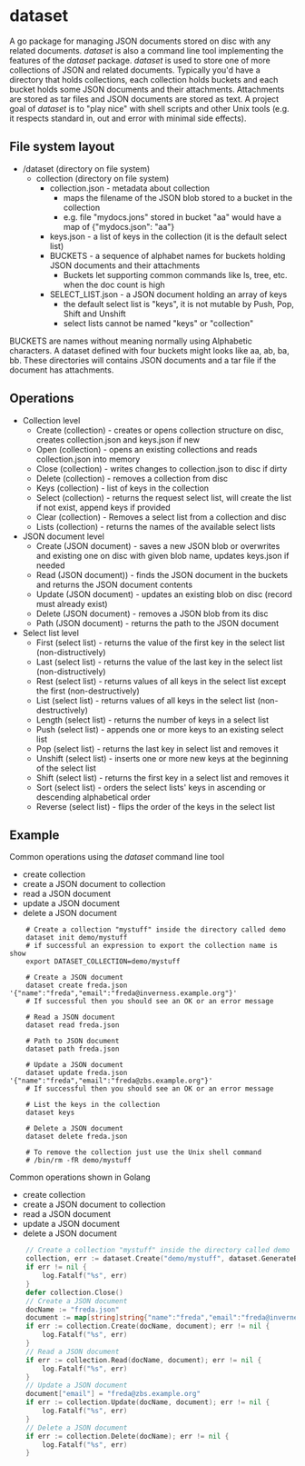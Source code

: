 
# dataset

A go package for managing JSON documents stored on disc with any related documents. 
*dataset* is also a command line tool implementing the features of the *dataset* package.
*dataset* is used to store one of more collections of JSON and related documents. Typically
you'd have a directory that holds collections, each collection holds buckets and 
each bucket holds some JSON documents and their attachments.  Attachments are stored as 
tar files and JSON documents are stored as text.  A project goal of _dataset_ is to 
"play nice" with shell scripts and other Unix tools (e.g. it respects standard in, out
and error with minimal side effects). 

## File system layout

+ /dataset (directory on file system)
    + collection (directory on file system)
        + collection.json - metadata about collection
            + maps the filename of the JSON blob stored to a bucket in the collection
            + e.g. file "mydocs.jons" stored in bucket "aa" would have a map of {"mydocs.json": "aa"}
        + keys.json - a list of keys in the collection (it is the default select list)
        + BUCKETS - a sequence of alphabet names for buckets holding JSON documents and their attachments
            + Buckets let supporting common commands like ls, tree, etc. when the doc count is high
        + SELECT_LIST.json - a JSON document holding an array of keys
            + the default select list is "keys", it is not mutable by Push, Pop, Shift and Unshift
            + select lists cannot be named "keys" or "collection"

BUCKETS are names without meaning normally using Alphabetic characters. A dataset defined with four buckets
might looks like aa, ab, ba, bb. These directories will contains JSON documents and a tar file if the document
has attachments.


## Operations

+ Collection level 
    + Create (collection) - creates or opens collection structure on disc, creates collection.json and keys.json if new
    + Open (collection) - opens an existing collections and reads collection.json into memory
    + Close (collection) - writes changes to collection.json to disc if dirty
    + Delete (collection) - removes a collection from disc
    + Keys (collection) - list of keys in the collection
    + Select (collection) - returns the request select list, will create the list if not exist, append keys if provided
    + Clear (collection) - Removes a select list from a collection and disc
    + Lists (collection) - returns the names of the available select lists
+ JSON document level
    + Create (JSON document) - saves a new JSON blob or overwrites and existing one on  disc with given blob name, updates keys.json if needed
    + Read (JSON document)) - finds the JSON document in the buckets and returns the JSON document contents
    + Update (JSON document) - updates an existing blob on disc (record must already exist)
    + Delete (JSON document) - removes a JSON blob from its disc
    + Path (JSON document) - returns the path to the JSON document
+ Select list level
    + First (select list) - returns the value of the first key in the select list (non-distructively)
    + Last (select list) - returns the value of the last key in the select list (non-distructively)
    + Rest (select list) - returns values of all keys in the select list except the first (non-destructively)
    + List (select list) - returns values of all keys in the select list (non-destructively)
    + Length (select list) - returns the number of keys in a select list
    + Push (select list) - appends one or more keys to an existing select list
    + Pop (select list) - returns the last key in select list and removes it
    + Unshift (select list) - inserts one or more new keys at the beginning of the select list
    + Shift (select list) - returns the first key in a select list and removes it
    + Sort (select list) - orders the select lists' keys in ascending or descending alphabetical order
    + Reverse (select list) - flips the order of the keys in the select list

## Example

Common operations using the *dataset* command line tool

+ create collection
+ create a JSON document to collection
+ read a JSON document
+ update a JSON document
+ delete a JSON document

```shell
    # Create a collection "mystuff" inside the directory called demo
    dataset init demo/mystuff
    # if successful an expression to export the collection name is show
    export DATASET_COLLECTION=demo/mystuff

    # Create a JSON document 
    dataset create freda.json '{"name":"freda","email":"freda@inverness.example.org"}'
    # If successful then you should see an OK or an error message

    # Read a JSON document
    dataset read freda.json

    # Path to JSON document
    dataset path freda.json

    # Update a JSON document
    dataset update freda.json '{"name":"freda","email":"freda@zbs.example.org"}'
    # If successful then you should see an OK or an error message

    # List the keys in the collection
    dataset keys

    # Delete a JSON document
    dataset delete freda.json

    # To remove the collection just use the Unix shell command
    # /bin/rm -fR demo/mystuff
```

Common operations shown in Golang

+ create collection
+ create a JSON document to collection
+ read a JSON document
+ update a JSON document
+ delete a JSON document

```go
    // Create a collection "mystuff" inside the directory called demo
    collection, err := dataset.Create("demo/mystuff", dataset.GenerateBucketNames("ab", 2))
    if err != nil {
        log.Fatalf("%s", err)
    }
    defer collection.Close()
    // Create a JSON document 
    docName := "freda.json"
    document := map[string]string{"name":"freda","email":"freda@inverness.example.org"}
    if err := collection.Create(docName, document); err != nil {
        log.Fatalf("%s", err)
    }
    // Read a JSON document
    if err := collection.Read(docName, document); err != nil {
        log.Fatalf("%s", err)
    }
    // Update a JSON document
    document["email"] = "freda@zbs.example.org"
    if err := collection.Update(docName, document); err != nil {
        log.Fatalf("%s", err)
    }
    // Delete a JSON document
    if err := collection.Delete(docName); err != nil {
        log.Fatalf("%s", err)
    }
```

